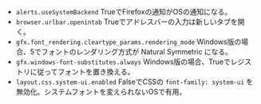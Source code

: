 - `alerts.useSystemBackend` TrueでFirefoxの通知がOSの通知になる。
- `browser.urlbar.openintab` Trueでアドレスバーの入力は新しいタブを開く。
- `gfx.font_rendering.cleartype_params.rendering_mode` Windows版の場合、5でフォントのレンダリング方式が Natural Symmetric になる。
- `gfx.windows-font-substitutes.always` Windows版の場合、Trueでレジストリに従ってフォントを置き換える。
- `layout.css.system-ui.enabled` FalseでCSSの `font-family: system-ui` を無効化。システムフォントを変えられないOSで有用。
